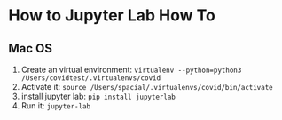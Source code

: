 # How to Jupyter Lab How To

## Mac OS

1. Create an virtual environment:
`virtualenv --python=python3 /Users/covidtest/.virtualenvs/covid`
2. Activate it:
`source /Users/spacial/.virtualenvs/covid/bin/activate`
3. install jupyter lab: 
`pip install jupyterlab`
4. Run it:
`jupyter-lab`

